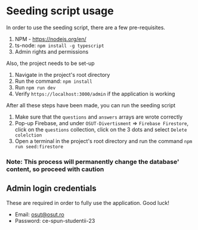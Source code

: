 # Seeding script usage
In order to use the seeding script, there are a few pre-requisites.
1. NPM - https://nodejs.org/en/
2. ts-node: `npm install -g typescript`
3. Admin rights and permissions

Also, the project needs to be set-up
1. Navigate in the project's root directory
2. Run the command: `npm install`
3. Run `npm run dev`
4. Verify `https://localhost:3000/admin` if the application is working

After all these steps have been made, you can run the seeding script
1. Make sure that the `questions` and `answers` arrays are wrote correctly
2. Pop-up Firebase, and under `OSUT-Divertisment` => `Firebase Firestore`, click on the `questions` collection, click on the 3 dots and select `Delete colelction`
3. Open a terminal in the project's root directory and run the command `npm run seed:firestore`

### Note: This process will permanently change the database' content, so proceed with caution


## Admin login credentials
These are required in order to fully use the application. Good luck!
- Email: osut@osut.ro
- Password: ce-spun-studentii-23